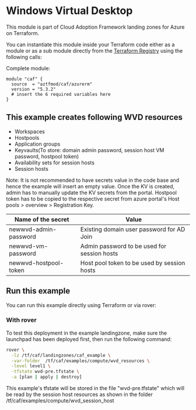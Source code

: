 # Windows Virtual Desktop 

This module is part of Cloud Adoption Framework landing zones for Azure on Terraform.

You can instantiate this module inside your Terraform code either as a module or as a sub module directly from the [Terraform Registry](https://registry.terraform.io/modules/aztfmod/caf/azurerm/latest) using the following calls:

Complete module:
```hcl
module "caf" {
  source  = "aztfmod/caf/azurerm"
  version = "5.3.2"
  # insert the 6 required variables here
}
```
## This example creates following WVD resources

* Workspaces
* Hostpools
* Application groups
* Keyvaults(To store: domain admin password, session host VM password, hostpool token)
* Availability sets for session hosts
* Session hosts

Note: It is not recommended to have secrets value in the code base and hence the example will insert an empty value. Once the KV is created, admin has to manually update the KV secrets from the portal.
Hostpool token has to be copied to the respective secret from azure portal's Host pools > overview > Registration Key.


| Name of the secret      | Value                                                       |
|-------------------------|-------------------------------------------------------------|
| newwvd-admin-password   | Existing domain user password for AD Join                   |
| newwvd-vm-password      | Admin password to be used for session hosts                 |
| newwvd-hostpool-token   | Host pool token to be used by session hosts                 |


## Run this example

You can run this example directly using Terraform or via rover:


### With rover

To test this deployment in the example landingzone, make sure the launchpad has been deployed first, then run the following command:

```bash
rover \
  -lz /tf/caf/landingzones/caf_example \
  -var-folder  /tf/caf/examples/compute/wvd_resources \
  -level level1 \
  -tfstate wvd-pre.tfstate \
  -a [plan | apply | destroy]
```

This example's tfstate will be stored in the file "wvd-pre.tfstate" which will be read by the session host resources as shown in the folder  /tf/caf/examples/compute/wvd_session_host